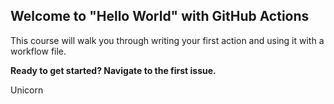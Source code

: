 ## Welcome to "Hello World" with GitHub Actions

This course will walk you through writing your first action and using it with a workflow file. 

**Ready to get started? Navigate to the first issue.**

Unicorn

